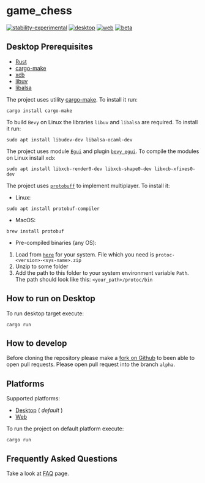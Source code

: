 # game_chess

[![stability-experimental](https://img.shields.io/badge/stability-experimental-orange.svg)](https://github.com/emersion/stability-badges#experimental) [![desktop](https://img.shields.io/github/workflow/status/Wandalen/game_chess/DesktopPush?label=Desktop&logo=github)](https://github.com/Wandalen/game_chess/actions/workflows/DesktopPush.yml) [![web](https://img.shields.io/github/workflow/status/Wandalen/game_chess/WebPush?label=Web&logo=github)](https://github.com/Wandalen/game_chess/actions/workflows/WebPush.yml) [![beta](https://img.shields.io/github/workflow/status/Wandalen/game_chess/Beta?label=Beta&logo=github)](https://github.com/Wandalen/game_chess/actions/workflows/Beta.yml)

## Desktop Prerequisites

- [Rust](https://www.rust-lang.org/tools/install)
- [cargo-make](https://github.com/sagiegurari/cargo-make)
- [xcb](https://xcb.freedesktop.org/)
- [libuv](https://github.com/libuv/libuv)
- [libalsa](https://www.alsa-project.org/wiki/Main_Page)

The project uses utility [cargo-make](https://github.com/sagiegurari/cargo-make). To install it run:

```
cargo install cargo-make
```

To build `Bevy` on Linux the libraries `libuv` and `libalsa` are required. To install it run:

```
sudo apt install libudev-dev libalsa-ocaml-dev
```

The project uses module [`Egui`](https://github.com/emilk/egui) and plugin [`bevy_egui`](https://github.com/mvlabat/bevy_egui). To compile the modules on Linux install `xcb`:

```
sudo apt install libxcb-render0-dev libxcb-shape0-dev libxcb-xfixes0-dev
```

The project uses [`protobuff`](https://developers.google.com/protocol-buffers) to implement multiplayer. To install it:

- Linux:
```
sudo apt install protobuf-compiler
```
- MacOS:
```
brew install protobuf
```
- Pre-compiled binaries (any OS):
1) Load from [`here`](https://github.com/protocolbuffers/protobuf/releases/) for your system. File which you need is `protoc-<version>-<sys-name>.zip`
2) Unzip to some folder
3) Add the path to this folder to your system environment variable `Path`. The path should look like this: `<your_path>/protoc/bin`

## How to run on Desktop

To run desktop target execute:
```
cargo run
```

## How to develop

Before cloning the repository please make a [fork on Github](https://github.com/Wandalen/game_chess.git) to been able to open pull requests.
Please open pull request into the branch `alpha`.

## Platforms

Supported platforms:

- [Desktop](./doc/platform/Desktop.md) ( _default_ )
- [Web](./doc/platform/Web.md)

To run the project on default platform execute:

```
cargo run
```

## Frequently Asked Questions

Take a look at [FAQ](./doc/FAQ.md) page.

